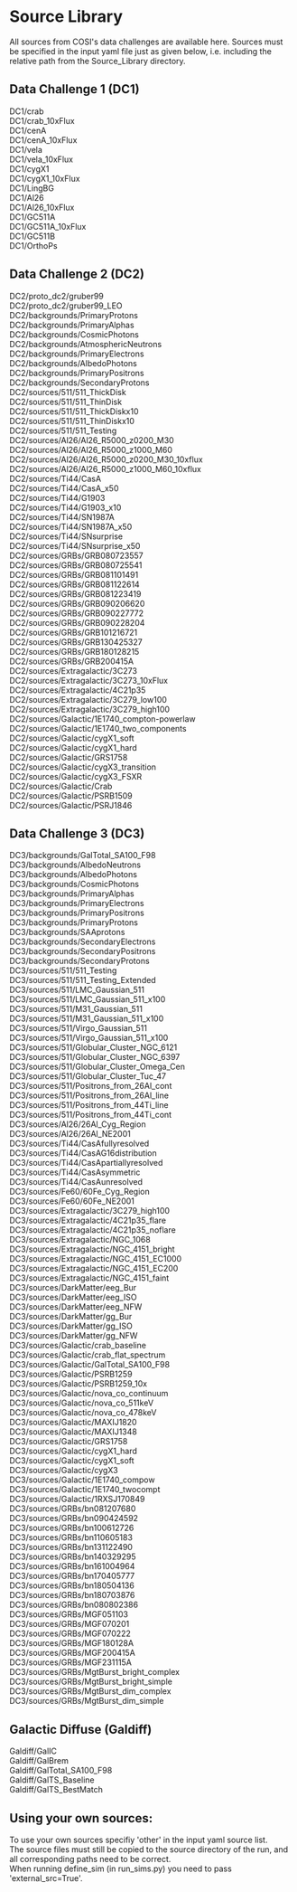 # Source Library <br />
All sources from COSI's data challenges are available here. Sources must be specified in the input yaml file just as given below, i.e. including the relative path from the Source_Library directory. 

## Data Challenge 1 (DC1) <br /> 
DC1/crab <br />
DC1/crab_10xFlux <br />
DC1/cenA <br />
DC1/cenA_10xFlux <br />
DC1/vela <br />
DC1/vela_10xFlux <br />
DC1/cygX1 <br />
DC1/cygX1_10xFlux <br />
DC1/LingBG <br />
DC1/Al26 <br />
DC1/Al26_10xFlux <br /> 
DC1/GC511A <br />
DC1/GC511A_10xFlux <br />
DC1/GC511B <br />
DC1/OrthoPs <br />

## Data Challenge 2 (DC2) <br />
DC2/proto_dc2/gruber99 <br />
DC2/proto_dc2/gruber99_LEO <br />
DC2/backgrounds/PrimaryProtons <br />
DC2/backgrounds/PrimaryAlphas <br />
DC2/backgrounds/CosmicPhotons <br />
DC2/backgrounds/AtmosphericNeutrons <br />
DC2/backgrounds/PrimaryElectrons <br />
DC2/backgrounds/AlbedoPhotons <br />
DC2/backgrounds/PrimaryPositrons <br />
DC2/backgrounds/SecondaryProtons <br />
DC2/sources/511/511_ThickDisk <br />
DC2/sources/511/511_ThinDisk <br />
DC2/sources/511/511_ThickDiskx10 <br />
DC2/sources/511/511_ThinDiskx10 <br />
DC2/sources/511/511_Testing <br />
DC2/sources/Al26/Al26_R5000_z0200_M30 <br />
DC2/sources/Al26/Al26_R5000_z1000_M60 <br />
DC2/sources/Al26/Al26_R5000_z0200_M30_10xflux <br />
DC2/sources/Al26/Al26_R5000_z1000_M60_10xflux <br />
DC2/sources/Ti44/CasA <br />
DC2/sources/Ti44/CasA_x50 <br />
DC2/sources/Ti44/G1903 <br />
DC2/sources/Ti44/G1903_x10 <br />
DC2/sources/Ti44/SN1987A <br /> 
DC2/sources/Ti44/SN1987A_x50 <br />
DC2/sources/Ti44/SNsurprise <br />
DC2/sources/Ti44/SNsurprise_x50 <br />
DC2/sources/GRBs/GRB080723557 <br />
DC2/sources/GRBs/GRB080725541 <br />
DC2/sources/GRBs/GRB081101491 <br />
DC2/sources/GRBs/GRB081122614 <br />
DC2/sources/GRBs/GRB081223419 <br />
DC2/sources/GRBs/GRB090206620 <br />
DC2/sources/GRBs/GRB090227772 <br />
DC2/sources/GRBs/GRB090228204 <br />
DC2/sources/GRBs/GRB101216721 <br />
DC2/sources/GRBs/GRB130425327 <br />
DC2/sources/GRBs/GRB180128215 <br />
DC2/sources/GRBs/GRB200415A  <br />
DC2/sources/Extragalactic/3C273 <br /> 
DC2/sources/Extragalactic/3C273_10xFlux <br />
DC2/sources/Extragalactic/4C21p35 <br />
DC2/sources/Extragalactic/3C279_low100 <br />
DC2/sources/Extragalactic/3C279_high100 <br />
DC2/sources/Galactic/1E1740_compton-powerlaw <br />
DC2/sources/Galactic/1E1740_two_components <br />
DC2/sources/Galactic/cygX1_soft <br />
DC2/sources/Galactic/cygX1_hard <br />
DC2/sources/Galactic/GRS1758 <br />
DC2/sources/Galactic/cygX3_transition <br />
DC2/sources/Galactic/cygX3_FSXR <br />
DC2/sources/Galactic/Crab <br />
DC2/sources/Galactic/PSRB1509 <br />
DC2/sources/Galactic/PSRJ1846 <br />
 
## Data Challenge 3 (DC3) <br />
DC3/backgrounds/GalTotal_SA100_F98 <br />
DC3/backgrounds/AlbedoNeutrons <br />
DC3/backgrounds/AlbedoPhotons <br />
DC3/backgrounds/CosmicPhotons <br />
DC3/backgrounds/PrimaryAlphas <br />
DC3/backgrounds/PrimaryElectrons <br />
DC3/backgrounds/PrimaryPositrons <br />
DC3/backgrounds/PrimaryProtons <br />
DC3/backgrounds/SAAprotons <br />
DC3/backgrounds/SecondaryElectrons <br />
DC3/backgrounds/SecondaryPositrons <br />
DC3/backgrounds/SecondaryProtons <br />
DC3/sources/511/511_Testing <br />
DC3/sources/511/511_Testing_Extended <br />
DC3/sources/511/LMC_Gaussian_511 <br/>
DC3/sources/511/LMC_Gaussian_511_x100 <br />
DC3/sources/511/M31_Gaussian_511 <br />
DC3/sources/511/M31_Gaussian_511_x100 <br />
DC3/sources/511/Virgo_Gaussian_511 <br />
DC3/sources/511/Virgo_Gaussian_511_x100 <br />
DC3/sources/511/Globular_Cluster_NGC_6121 <br />
DC3/sources/511/Globular_Cluster_NGC_6397 <br />
DC3/sources/511/Globular_Cluster_Omega_Cen <br />
DC3/sources/511/Globular_Cluster_Tuc_47 <br />
DC3/sources/511/Positrons_from_26Al_cont <br />
DC3/sources/511/Positrons_from_26Al_line <br />
DC3/sources/511/Positrons_from_44Ti_line <br />
DC3/sources/511/Positrons_from_44Ti_cont <br />
DC3/sources/Al26/26Al_Cyg_Region <br />
DC3/sources/Al26/26Al_NE2001 <br />
DC3/sources/Ti44/CasAfullyresolved <br />
DC3/sources/Ti44/CasAG16distribution <br />
DC3/sources/Ti44/CasApartiallyresolved <br />
DC3/sources/Ti44/CasAsymmetric <br />
DC3/sources/Ti44/CasAunresolved <br />
DC3/sources/Fe60/60Fe_Cyg_Region <br />
DC3/sources/Fe60/60Fe_NE2001 <br />
DC3/sources/Extragalactic/3C279_high100 <br />
DC3/sources/Extragalactic/4C21p35_flare <br />
DC3/sources/Extragalactic/4C21p35_noflare <br />
DC3/sources/Extragalactic/NGC_1068 <br />
DC3/sources/Extragalactic/NGC_4151_bright <br />
DC3/sources/Extragalactic/NGC_4151_EC1000 <br />
DC3/sources/Extragalactic/NGC_4151_EC200 <br />
DC3/sources/Extragalactic/NGC_4151_faint <br />
DC3/sources/DarkMatter/eeg_Bur <br />
DC3/sources/DarkMatter/eeg_ISO <br />
DC3/sources/DarkMatter/eeg_NFW <br />
DC3/sources/DarkMatter/gg_Bur <br />
DC3/sources/DarkMatter/gg_ISO <br />
DC3/sources/DarkMatter/gg_NFW <br />
DC3/sources/Galactic/crab_baseline <br />
DC3/sources/Galactic/crab_flat_spectrum <br />
DC3/sources/Galactic/GalTotal_SA100_F98 <br />
DC3/sources/Galactic/PSRB1259 <br />
DC3/sources/Galactic/PSRB1259_10x <br />
DC3/sources/Galactic/nova_co_continuum <br />
DC3/sources/Galactic/nova_co_511keV <br />
DC3/sources/Galactic/nova_co_478keV <br />
DC3/sources/Galactic/MAXIJ1820 <br />
DC3/sources/Galactic/MAXIJ1348 <br />
DC3/sources/Galactic/GRS1758 <br />
DC3/sources/Galactic/cygX1_hard <br />
DC3/sources/Galactic/cygX1_soft <br />
DC3/sources/Galactic/cygX3 <br />
DC3/sources/Galactic/1E1740_compow <br />
DC3/sources/Galactic/1E1740_twocompt <br />
DC3/sources/Galactic/1RXSJ170849 <br />
DC3/sources/GRBs/bn081207680 <br />
DC3/sources/GRBs/bn090424592 <br />
DC3/sources/GRBs/bn100612726 <br />
DC3/sources/GRBs/bn110605183 <br />
DC3/sources/GRBs/bn131122490 <br />
DC3/sources/GRBs/bn140329295 <br />
DC3/sources/GRBs/bn161004964 <br />
DC3/sources/GRBs/bn170405777 <br />
DC3/sources/GRBs/bn180504136 <br />
DC3/sources/GRBs/bn180703876 <br />
DC3/sources/GRBs/bn080802386 <br />
DC3/sources/GRBs/MGF051103 <br />
DC3/sources/GRBs/MGF070201 <br />
DC3/sources/GRBs/MGF070222 <br />
DC3/sources/GRBs/MGF180128A <br />
DC3/sources/GRBs/MGF200415A <br />
DC3/sources/GRBs/MGF231115A <br />
DC3/sources/GRBs/MgtBurst_bright_complex <br />
DC3/sources/GRBs/MgtBurst_bright_simple <br />
DC3/sources/GRBs/MgtBurst_dim_complex <br />
DC3/sources/GRBs/MgtBurst_dim_simple <br />

## Galactic Diffuse (Galdiff) <br />
Galdiff/GalIC <br />
Galdiff/GalBrem <br />
Galdiff/GalTotal_SA100_F98 <br />
Galdiff/GalTS_Baseline <br />
Galdiff/GalTS_BestMatch <br />

## Using your own sources:
To use your own sources specifiy 'other' in the input yaml source list.  <br />
The source files must still be copied to the source directory of the run, and all corresponding paths need to be correct. <br />
When running define_sim (in run_sims.py) you need to pass 'external_src=True'.
